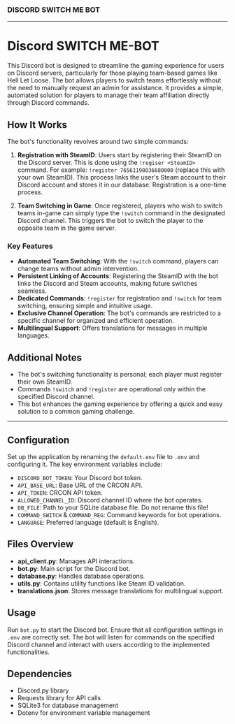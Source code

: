 
### DISCORD SWITCH ME BOT

---

# Discord SWITCH ME-BOT

This Discord bot is designed to streamline the gaming experience for users on Discord servers, particularly for those playing team-based games like Hell Let Loose. The bot allows players to switch teams effortlessly without the need to manually request an admin for assistance. It provides a simple, automated solution for players to manage their team affiliation directly through Discord commands.

## How It Works

The bot's functionality revolves around two simple commands:

1. **Registration with SteamID**: Users start by registering their SteamID on the Discord server. This is done using the `!regiser <SteamID>` command. For example: `!register 76561198036680000` (replace this with your own SteamID). This process links the user's Steam account to their Discord account and stores it in our database. Registration is a one-time process.

2. **Team Switching in Game**: Once registered, players who wish to switch teams in-game can simply type the `!switch` command in the designated Discord channel. This triggers the bot to switch the player to the opposite team in the game server.

### Key Features

- **Automated Team Switching**: With the `!switch` command, players can change teams without admin intervention.
- **Persistent Linking of Accounts**: Registering the SteamID with the bot links the Discord and Steam accounts, making future switches seamless.
- **Dedicated Commands**: `!register` for registration and `!switch` for team switching, ensuring simple and intuitive usage.
- **Exclusive Channel Operation**: The bot's commands are restricted to a specific channel for organized and efficient operation.
- **Multilingual Support**: Offers translations for messages in multiple languages.

## Additional Notes

- The bot's switching functionality is personal; each player must register their own SteamID.
- Commands `!switch` and `!register` are operational only within the specified Discord channel.
- This bot enhances the gaming experience by offering a quick and easy solution to a common gaming challenge.

---

## Configuration

Set up the application by renaming the `default.env` file to `.env` and configuring it. The key environment variables include:

- `DISCORD_BOT_TOKEN`: Your Discord bot token.
- `API_BASE_URL`: Base URL of the CRCON API.
- `API_TOKEN`: CRCON API token.
- `ALLOWED_CHANNEL_ID`: Discord channel ID where the bot operates.
- `DB_FILE`: Path to your SQLite database file. Do not rename this file!
- `COMMAND_SWITCH` & `COMMAND_REG`: Command keywords for bot operations.
- `LANGUAGE`: Preferred language (default is English).

## Files Overview

- **api_client.py**: Manages API interactions.
- **bot.py**: Main script for the Discord bot.
- **database.py**: Handles database operations.
- **utils.py**: Contains utility functions like Steam ID validation.
- **translations.json**: Stores message translations for multilingual support.

## Usage

Run `bot.py` to start the Discord bot. Ensure that all configuration settings in `.env` are correctly set. The bot will listen for commands on the specified Discord channel and interact with users according to the implemented functionalities.

## Dependencies

- Discord.py library
- Requests library for API calls
- SQLite3 for database management
- Dotenv for environment variable management
